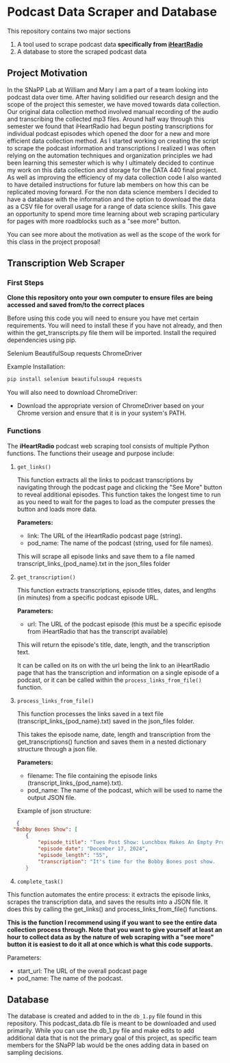 # Podcast Data Scraper and Database
This repository contains two major sections
1. A tool used to scrape podcast data **specifically from [iHeartRadio](https://www.iheart.com/podcast/category/top-overall-132/)**
2. A database to store the scraped podcast data
## Project Motivation

In the SNaPP Lab at William and Mary I am a part of a team looking into podcast data over time. After having solidified our research design and the scope of the project this semester, we have moved towards data collection. Our original data collection method involved manual recording of the audio and transcribing the collected mp3 files. Around half way through this semester we found that iHeartRadio had begun posting transcriptions for individual podcast episodes which opened the door for a new and more efficient data collection method. As I started working on creating the script to scrape the podcast information and transcriptions I realized I was often relying on the automation techniques and organization principles we had been learning this semester which is why I ultimately decided to continue my work on this data collection and storage for the DATA 440 final project. As well as improving the efficiency of my data collection code I also wanted to have detailed instructions for future lab members on how this can be replicated moving forward. For the non data science members I decided to have a database with the information and the option to download the data as a CSV file for overall usage for a range of data science skills. This gave an opportunity to spend more time learning about web scraping particulary for pages with more roadblocks such as a "see more" button. 

You can see more about the motivation as well as the scope of the work for this class in the project proposal! 

## Transcription Web Scraper

### First Steps
**Clone this repository onto your own computer to ensure files are being accessed and saved from/to the correct places**

Before using this code you will need to ensure you have met certain requirements.
You will need to install these if you have not already, and then within the get_transcripts.py file them will be imported. 
Install the required dependencies using pip.

Selenium
BeautifulSoup
requests
ChromeDriver


Example Installation:

```python
pip install selenium beautifulsoup4 requests
```

You will also need to download ChromeDriver:
- Download the appropriate version of ChromeDriver based on your Chrome version and ensure that it is in your system's PATH.

### Functions

The **iHeartRadio** podcast web scraping tool consists of multiple Python functions. The functions their useage and purpose include: 

1. ```get_links()```
   
     This function extracts all the links to podcast transcriptions by navigating through the podcast page and clicking the "See More" button to reveal additional episodes.
     This function takes the longest time to run as you need to wait for the pages to load as the computer presses the button and loads more data. 

     **Parameters:**
   
     - link: The URL of the iHeartRadio podcast page (string).
     - pod_name: The name of the podcast (string, used for file names).
     
     
     This will scrape all episode links and save them to a file named transcript_links_{pod_name}.txt in the json_files folder

2. ```get_transcription()```
   
     This function extracts transcriptions, episode titles, dates, and lengths (in minutes) from a specific podcast episode URL.
     
     **Parameters:**
   
     - url: The URL of the podcast episode (this must be a specific episode from iHeartRadio that has the transcript available)

     This will return the episode's title, date, length, and the transcription text.

     It can be called on its on with the url being the link to an iHeartRadio page that has the transcription and information on a single episode of a podcast, or it         can be called within the ```process_links_from_file()``` function. 

3. ```process_links_from_file()```
   
     This function processes the links saved in a text file (transcript_links_{pod_name}.txt) saved in the json_files folder.

     This takes the episode name, date, length and transcription from the get_transcriptions() function and saves them in a nested dictionary structure through a json file.

   
    **Parameters:**
     - filename: The file containing the episode links (transcript_links_{pod_name}.txt).
     - pod_name: The name of the podcast, which will be used to name the output JSON file.

     Example of json structure:
   
  ```json
     {
    "Bobby Bones Show": [
        {
            "episode_title": "Tues Post Show: Lunchbox Makes An Empty Promise, DIY Dental Work And Trapped In An Elevator \u00a0(12-17-24)",
            "episode date": "December 17, 2024",
            "episode_length": "55",
            "transcription": "It's time for the Bobby Bones post show.
        }
```

4. ```complete_task()```

This function automates the entire process: it extracts the episode links, scrapes the transcription data, and saves the results into a JSON file. It does this by calling the get_links() and process_links_from_file() functions. 

**This is the function I recommend using if you want to see the entire data collection process through. Note that you want to give yourself at least an hour to collect data as by the nature of web scraping with a "see more" button it is easiest to do it all at once which is what this code supports.**

Parameters:
- start_url: The URL of the overall podcast page
- pod_name: The name of the podcast.

## Database

The database is created and added to in the ```db_1.py``` file found in this repository. This podcast_data.db file is meant to be downloaded and used primarily. While you can use the db_1.py file and make edits to add additional data that is not the primary goal of this project, as specific team members for the SNaPP lab would be the ones adding data in based on sampling decisions. 




